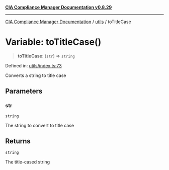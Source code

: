 [**CIA Compliance Manager Documentation v0.8.29**](../../README.md)

***

[CIA Compliance Manager Documentation](../../modules.md) / [utils](../README.md) / toTitleCase

# Variable: toTitleCase()

> **toTitleCase**: (`str`) => `string`

Defined in: [utils/index.ts:73](https://github.com/Hack23/cia-compliance-manager/blob/5836b4c74e2010cd05eca63c0016fd711c628ec9/src/utils/index.ts#L73)

Converts a string to title case

## Parameters

### str

`string`

The string to convert to title case

## Returns

`string`

The title-cased string
